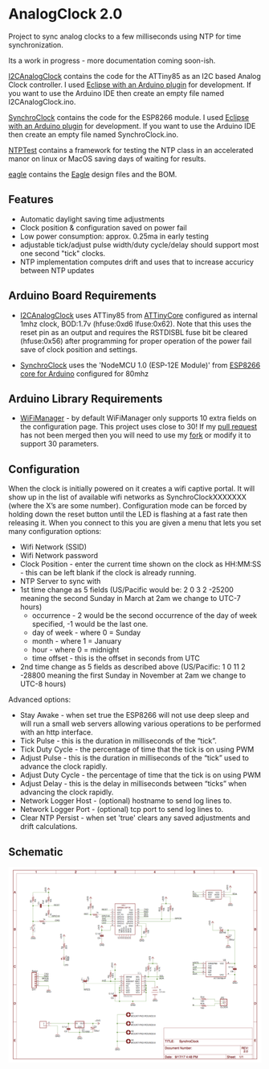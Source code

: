 # AnalogClock 2.0
Project to sync analog clocks to a few milliseconds using NTP for time synchronization.

Its a work in progress - more documentation coming soon-ish.

[I2CAnalogClock](I2CAnalogClock) contains the code for the ATTiny85 as an I2C based Analog Clock controller.  I used [Eclipse with an Arduino plugin](http://sloeber.io) for development.  If you want to use the Arduino IDE then create an empty file named I2CAnalogClock.ino.

[SynchroClock](SynchroClock) contains the code for the ESP8266 module.   I used [Eclipse with an Arduino plugin](http://sloeber.io) for development.  If you want to use the Arduino IDE then create an empty file named SynchroClock.ino.

[NTPTest](NTPTest) contains a framework for testing the NTP class in an accelerated manor on linux or MacOS saving days of waiting for results.

[eagle](eagle) contains the [Eagle](https://www.autodesk.com/products/eagle/overview) design files and the BOM.

## Features
* Automatic daylight saving time adjustments
* Clock position & configuration saved on power fail
* Low power consumption: approx. 0.25ma in early testing
* adjustable tick/adjust pulse width/duty cycle/delay should support most one second "tick" clocks.
* NTP implementation computes drift and uses that to increase accuricy between NTP updates

## Arduino Board Requirements
* [I2CAnalogClock](I2CAnalogClock) uses ATTiny85 from [ATTinyCore](https://github.com/SpenceKonde/ATTinyCore) configured as internal 1mhz clock, BOD:1.7v (hfuse:0xd6 lfuse:0x62). Note that this uses the reset pin as an output and requires the RSTDISBL fuse bit be cleared (hfuse:0x56) after programming for proper operation of the power fail save of clock position and settings.

* [SynchroClock](SynchroClock) uses the 'NodeMCU 1.0 (ESP-12E Module)' from [ESP8266 core for Arduino](https://github.com/esp8266/Arduino) configured for 80mhz

## Arduino Library Requirements
* [WiFiManager](https://github.com/tzapu/WiFiManager) - by default WiFiManager only supports 10 extra fields on the configuration page. This project uses close to 30!  If my [pull request](https://github.com/tzapu/WiFiManager/pull/374) has not been merged then you will need to use my [fork](https://github.com/liebman/WiFiManager) or modify it to support 30 parameters.

## Configuration
   When the clock is initially powered on it creates a wifi captive portal.  It will show up in the list of available wifi networks as SynchroClockXXXXXXX (where the X’s are some number).  Configuration mode can be forced by holding down the reset button until the LED is flashing at a fast rate then releasing it. When you connect to this you are given a menu that lets you set many configuration options:
* Wifi Network (SSID)
* Wifi Network password
* Clock Position - enter the current time shown on the clock as HH:MM:SS - this can be left blank if the clock is already running.
* NTP Server to sync with
* 1st time change as 5 fields (US/Pacific would be: 2 0 3 2 -25200 meaning the second Sunday in March at 2am we change to UTC-7 hours)
    * occurrence - 2 would be the second occurrence of the day of week specified, -1 would be the last one.
    * day of week - where 0 = Sunday
    * month - where 1 = January
    * hour - where 0 = midnight
    * time offset - this is the offset in seconds from UTC
* 2nd time change as 5 fields as described above (US/Pacific: 1 0 11 2 -28800 meaning the first Sunday in November at 2am we change to UTC-8 hours)

Advanced options:
* Stay Awake - when set true the ESP8266 will not use deep sleep and will run a small web servers allowing various operations to be performed with an http interface.
* Tick Pulse - this is the duration in milliseconds of the “tick”.
* Tick Duty Cycle - the percentage of time that the tick is on using PWM
* Adjust Pulse - this is the duration in milliseconds of the “tick” used to advance the clock rapidly.
* Adjust Duty Cycle - the percentage of time that the tick is on using PWM
* Adjust Delay - this is the delay in milliseconds between “ticks” when advancing the clock rapidly.
* Network Logger Host - (optional) hostname to send log lines to.
* Network Logger Port - (optional) tcp port to send log lines to.
* Clear NTP Persist - when set 'true' clears any saved adjustments and drift calculations.

## Schematic
![Schematic](images/SynchroClock.png)
